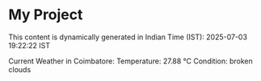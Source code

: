 # My Project

This content is dynamically generated in Indian Time (IST): 2025-07-03 19:22:22 IST


Current Weather in Coimbatore:
Temperature: 27.88 °C
Condition: broken clouds
